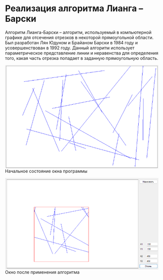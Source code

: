 <h1>Реализация алгоритма Лианга – Барски</h1>
<p>Алгоритм Лианга-Барски – алгоритм, используемый в компьютерной графике для отсечения отрезков в некоторой прямоугольной области. Был разработан Лян Юдуном и Брайаном Барски в 1984 году и усовершенствован в 1992 году. Данный алгоритм использует параметрическое представление линии и неравенства для определения того, какая часть отрезка попадает в заданную прямоугольную область.</p>
<p><img alt="" src="https://github.com/Sergey-94/Liang-Barsky/blob/master/image8.png" style="float:left; margin-right:10px" /><p>Начальное состояние окна программы</p></p>

<p><img alt="" src="https://github.com/Sergey-94/Liang-Barsky/blob/master/image9.png" style="float:left; margin-right:10px" /></p>
Окно после применения алгоритма


